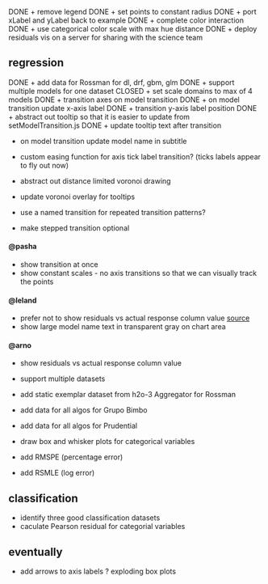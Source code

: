 DONE + remove legend
DONE + set points to constant radius
DONE + port xLabel and yLabel back to example
DONE + complete color interaction
DONE + use categorical color scale with max hue distance
DONE + deploy residuals vis on a server for sharing with the science team

## regression
DONE + add data for Rossman for dl, drf, gbm, glm
DONE + support multiple models for one dataset
CLOSED + set scale domains to max of 4 models
DONE + transition axes on model transition
DONE + on model transition update x-axis label
DONE + transition y-axis label position
DONE + abstract out tooltip so that it is easier to update from 
  setModelTransition.js
DONE + update tooltip text after transition

+ on model transition update model name in subtitle
+ custom easing function for axis tick label transition?
  (ticks labels appear to fly out now)

+ abstract out distance limited voronoi drawing
+ update voronoi overlay for tooltips
+ use a named transition for repeated transition patterns?
+ make stepped transition optional

#### @pasha
+ show transition at once
+ show constant scales - no axis transitions
  so that we can visually track the points

#### @leland

+ prefer not to show residuals vs actual response column value
  [source](http://stats.stackexchange.com/questions/155587/residual-plots-why-plot-versus-fitted-values-not-observed-y-values)
+ show large model name text in transparent gray on chart area

#### @arno

+ show residuals vs actual response column value



+ support multiple datasets
+ add static exemplar dataset from h2o-3 Aggregator for Rossman
+ add data for all algos for Grupo Bimbo
+ add data for all algos for Prudential
+ draw box and whisker plots for categorical variables
+ add RMSPE (percentage error) 
+ add RSMLE (log error)

## classification
+ identify three good classification datasets
+ caculate Pearson residual for categorial variables

## eventually
+ add arrows to axis labels
? exploding box plots
